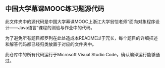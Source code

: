 ## 中国大学幕课MOOC练习题源代码

此文件夹中的源代码是中国大学幕课MOOC上浙江大学翁恺老师“面向对象程序设计——Java语言”课程的测验与作业中的代码。

为了避免所有题目都罗列在此处造成本README过于冗长，每个题目的详细描述和解答代码都已经归类放置于对应的文件夹中。

此仓库中的所有代码运行于Microsoft Visual Studio Code，确认编译运行能够通过。

